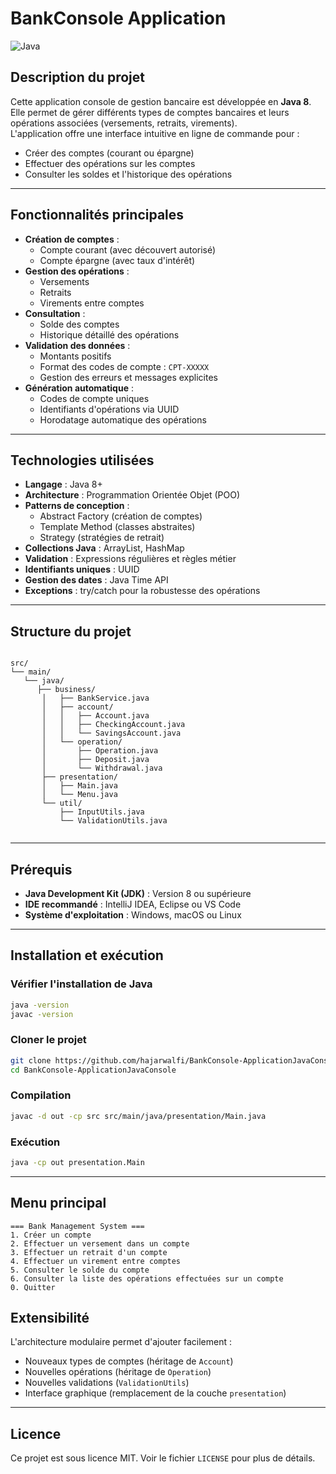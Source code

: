 # BankConsole Application

![Java](https://img.shields.io/badge/Java-8-orange?style=for-the-badge&logo=java&logoColor=white)

## Description du projet

Cette application console de gestion bancaire est développée en **Java 8**.  
Elle permet de gérer différents types de comptes bancaires et leurs opérations associées (versements, retraits, virements).  
L'application offre une interface intuitive en ligne de commande pour :

- Créer des comptes (courant ou épargne)
- Effectuer des opérations sur les comptes
- Consulter les soldes et l'historique des opérations

---

## Fonctionnalités principales

- **Création de comptes** : 
  - Compte courant (avec découvert autorisé)
  - Compte épargne (avec taux d'intérêt)
- **Gestion des opérations** : 
  - Versements
  - Retraits
  - Virements entre comptes
- **Consultation** : 
  - Solde des comptes
  - Historique détaillé des opérations
- **Validation des données** : 
  - Montants positifs
  - Format des codes de compte : `CPT-XXXXX`
  - Gestion des erreurs et messages explicites
- **Génération automatique** :
  - Codes de compte uniques
  - Identifiants d'opérations via UUID
  - Horodatage automatique des opérations

---

## Technologies utilisées

- **Langage** : Java 8+
- **Architecture** : Programmation Orientée Objet (POO)
- **Patterns de conception** :
  - Abstract Factory (création de comptes)
  - Template Method (classes abstraites)
  - Strategy (stratégies de retrait)
- **Collections Java** : ArrayList, HashMap
- **Validation** : Expressions régulières et règles métier
- **Identifiants uniques** : UUID
- **Gestion des dates** : Java Time API
- **Exceptions** : try/catch pour la robustesse des opérations

---

## Structure du projet

```

src/
└── main/
   └── java/
      ├── business/
       │   ├── BankService.java
       │   ├── account/
       │   │   ├── Account.java
       │   │   ├── CheckingAccount.java
       │   │   └── SavingsAccount.java
       │   └── operation/
       │       ├── Operation.java
       │       ├── Deposit.java
       │       └── Withdrawal.java
       ├── presentation/
       │   ├── Main.java
       │   └── Menu.java
       └── util/
           ├── InputUtils.java
           └── ValidationUtils.java


````

---

## Prérequis

- **Java Development Kit (JDK)** : Version 8 ou supérieure
- **IDE recommandé** : IntelliJ IDEA, Eclipse ou VS Code
- **Système d'exploitation** : Windows, macOS ou Linux

---

## Installation et exécution

### Vérifier l'installation de Java

```bash
java -version
javac -version
````

### Cloner le projet

```bash
git clone https://github.com/hajarwalfi/BankConsole-ApplicationJavaConsole.git
cd BankConsole-ApplicationJavaConsole
```

### Compilation

```bash
javac -d out -cp src src/main/java/presentation/Main.java
```

### Exécution

```bash
java -cp out presentation.Main
```

---

## Menu principal

```
=== Bank Management System ===
1. Créer un compte
2. Effectuer un versement dans un compte
3. Effectuer un retrait d'un compte
4. Effectuer un virement entre comptes
5. Consulter le solde du compte
6. Consulter la liste des opérations effectuées sur un compte
0. Quitter
```


## Extensibilité

L'architecture modulaire permet d'ajouter facilement :

* Nouveaux types de comptes (héritage de `Account`)
* Nouvelles opérations (héritage de `Operation`)
* Nouvelles validations (`ValidationUtils`)
* Interface graphique (remplacement de la couche `presentation`)

---

## Licence

Ce projet est sous licence MIT. Voir le fichier `LICENSE` pour plus de détails.

